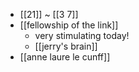 - [[21]] ~ [[3 7]]
- [[fellowship of the link]]
  - very stimulating today!
  - [[jerry's brain]]
- [[anne laure le cunff]]
